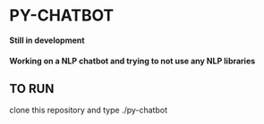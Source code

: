 # PY-CHATBOT
**Still in development**

#### Working on a NLP chatbot and trying to not use any NLP libraries

## TO RUN
clone this repository and type ./py-chatbot